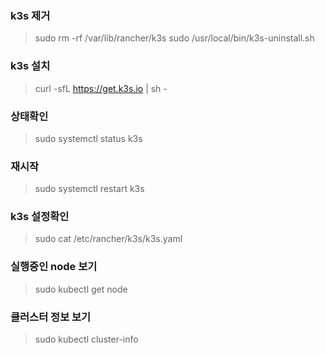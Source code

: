 
### k3s 제거
> sudo rm -rf /var/lib/rancher/k3s
> sudo /usr/local/bin/k3s-uninstall.sh

### k3s 설치
> curl -sfL https://get.k3s.io | sh -


### 상태확인
> sudo systemctl status k3s

### 재시작
> sudo systemctl restart k3s

### k3s 설정확인
>  sudo cat /etc/rancher/k3s/k3s.yaml

### 실행중인 node 보기 
> sudo kubectl get node

### 클러스터 정보 보기
> sudo kubectl cluster-info
